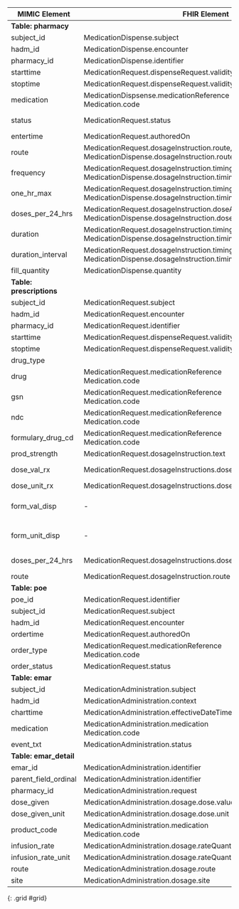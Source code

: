 |MIMIC Element         |FHIR Element                                                                                                                   |FHIR Profile                                           |Notes                                                                                                              |
|----------------------|-------------------------------------------------------------------------------------------------------------------------------|-------------------------------------------------------|-------------------------------------------------------------------------------------------------------------------|
|**Table: pharmacy**       |                                                                                                                               |                                                       |                                                                                                                   |
|subject\_id           |MedicationDispense.subject                                                                                                     |MimicMedicationDispense                            |made into UUID                                                                                                     |
|hadm\_id              |MedicationDispense.encounter                                                                                                   |MimicMedicationDispense                           |made into UUID                                                                                                     |
|pharmacy\_id          |MedicationDispense.identifier                                                                                                  |MimicMedicationDispense                          |                                                                                                                   |
|starttime             |MedicationRequest.dispenseRequest.validityPeriod.start                                                                         |MimicMedicationRequest                             |                                                                                                                   |
|stoptime              |MedicationRequest.dispenseRequest.validityPeriod.end                                                                           |MimicMedicationRequest                             |                                                                                                                   |
|medication            |MedicationDispsense.medicationReference<br>Medication.code                                                                     |MimicMedicationDispense<br>MimicMedication       |Part of named medication codes                                                                                     |
|status                |MedicationRequest.status                                                                                                       |MimicMedicationRequest                          |Found in pharmacy but really about prescription status                                                             |
|entertime             |MedicationRequest.authoredOn                                                                                                   |MimicMedicationRequest                            |                                                                                                                   |
|route                 |MedicationRequest.dosageInstruction.route, MedicationDispense.dosageInstruction.route                                          |MimicMedicationRequest, MimicMedicaitonDispense|                                                                                                                   |
|frequency             |MedicationRequest.dosageInstruction.timing.code, MedicationDispense.dosageInstruction.timing.code                              |MimicMedicationRequest, MimicMedicaitonDispense|                                                                                                                   |
|one\_hr\_max          |MedicationRequest.dosageInstruction.timing.maxDosePerPeriod, MedicationDispense.dosageInstruction.timing.maxDosePerPeriod      |MimicMedicationRequest, MimicMedicaitonDispense|                                                                                                                   |
|doses\_per\_24\_hrs   |MedicationRequest.dosageInstruction.doseAndRate.rateQuantity, MedicationDispense.dosageInstruction.doseAndRate.rateQuantity    |MimicMedicationRequest, MimicMedicaitonDispense|                                                                                                                   |
|duration              |MedicationRequest.dosageInstruction.timing.repeat.duration, MedicationDispense.dosageInstruction.timing.repeat.duration        |MimicMedicationRequest, MimicMedicaitonDispense|                                                                                                                   |
|duration\_interval    |MedicationRequest.dosageInstruction.timing.repeat.durationUnit, MedicationDispense.dosageInstruction.timing.repeat.durationUnit|MimicMedicationRequest, MimicMedicationDispense|                                                                                                                   |
|fill\_quantity        |MedicationDispense.quantity                                                                                                    |MimicMedicationDispense                            |                                                                                                                   |
|**Table: prescriptions** |                                                                                                                               |                                                       |                                                                                                                   |
|subject\_id           |MedicationRequest.subject                                                                                                      |MimicMedicationRequest                             |                                                                                                                   |
|hadm\_id              |MedicationRequest.encounter                                                                                                    |MimicMedicationRequest                             |                                                                                                                   |
|pharmacy\_id          |MedicationRequest.identifier                                                                                                   |MimicMedicationRequest                             |                                                                                                                   |
|starttime             |MedicationRequest.dispenseRequest.validityPeriod.start                                                                         |MimicMedicationRequest                             |                                                                                                                   |
|stoptime              |MedicationRequest.dispenseRequest.validityPeriod.end                                                                           |MimicMedicationRequest                             |                                                                                                                   |
|drug\_type            |                                                                                                                               |                                                       |used when grouping prescription meds                                                                               |
|drug                  |MedicationRequest.medicationReference<br>Medication.code                                                                       |MimicMedicationRequest<br>MimicMedication        |Used along with gsn, ndc and formulary\_drug\_cd to make unique medication                                         |
|gsn                   |MedicationRequest.medicationReference<br>Medication.code                                                                       |MimicMedicationRequest<br>MimicMedication        |                                                                                                                   |
|ndc                   |MedicationRequest.medicationReference<br>Medication.code                                                                       |MimicMedicationRequest<br>MimicMedication        |                                                                                                                   |
|formulary\_drug\_cd   |MedicationRequest.medicationReference<br>Medication.code                                                                       |MimicMedicationRequest<br>MimicMedication        |Part of formulary\_drug\_cd's with emar\_detail.product\_code                                                      |
|prod\_strength        |MedicationRequest.dosageInstruction.text                                                                                       |MimicMedicationRequest                             |                                                                                                                   |
|dose\_val\_rx         |MedicationRequest.dosageInstructions.doseAndRate.doseQuantity.value                                                            |MimicMedicationRequest                             |Non-numeric values in here, so mapping not working right now                                                       |
|dose\_unit\_rx        |MedicationRequest.dosageInstructions.doseAndRate.doseQuantity.unit                                                             |MimicMedicationRequest                             |                                                                                                                   |
|form\_val\_disp       |\-                                                                                                                             |\-                                                     |Not used currently but could store a second dosageInstructions.doseAndRate.doseQuantity.value with type='formulary'|
|form\_unit\_disp      |\-                                                                                                                             |\-                                                     |Not used currently but could store a second dosageInstructions.doseAndRate.doseQuantity.value with type='formulary'|
|doses\_per\_24\_hrs   |MedicationRequest.dosageInstructions.doseAndRate.rateQuantity                                                                  |MimicMedicationRequest                             |Set the numerator to the doses and denominator to 24 hours                                                         |
|route                 |MedicationRequest.dosageInstruction.route                                                                                      |MimicMedicationRequest                             |                                                                                                                   |
|**Table: poe**            |                                                                                                                               |                                                       |                                                                                                                   |
|poe\_id               |MedicationRequest.identifier                                                                                                   |MimicMedicationRequest                             |                                                                                                                   |
|subject\_id           |MedicationRequest.subject                                                                                                      |MimicMedicationRequest                             |                                                                                                                   |
|hadm\_id              |MedicationRequest.encounter                                                                                                    |MimicMedicationRequest                             |                                                                                                                   |
|ordertime             |MedicationRequest.authoredOn                                                                                                   |MimicMedicationRequest                             |                                                                                                                   |
|order\_type           |MedicationRequest.medicationReference<br>Medication.code                                                                       |MimicMedicationRequest<br>MimicMedication        |medication created for IV/TPN events are referenced through poe                                                    |
|order\_status         |MedicationRequest.status                                                                                                       |MimicMedicationRequest                             |                                                                                                                   |
|**Table: emar**          |                                                                                                                               |                                                       |                                                                                                                   |
|subject\_id           |MedicationAdministration.subject                                                                                               |MimicMedicationAdministration                      |                                                                                                                   |
|hadm\_id              |MedicationAdministration.context                                                                                               |MimicMedicationAdministration                      |                                                                                                                   |
|charttime             |MedicationAdministration.effectiveDateTime                                                                                     |MimicMedicationAdministration                      |                                                                                                                   |
|medication            |MedicationAdministration.medication<br>Medication.code                                                                         |MimicMedicationAdministration<br>MimicMedication |Part of the named medication                                                                                       |
|event\_txt            |MedicationAdministration.status                                                                                                |MimicMedicationAdministration                      |                                                                                                                   |
|**Table: emar\_detail**   |                                                                                                                               |                                                       |                                                                                                                   |
|emar\_id              |MedicationAdministration.identifier                                                                                            |MimicMedicationAdministration                      |Concatenated with parent\_field\_ordinal for id                                                                    |
|parent\_field\_ordinal|MedicationAdministration.identifier                                                                                            |MimicMedicationAdministration                      |Concatenated with emar\_id for id                                                                                  |
|pharmacy\_id          |MedicationAdministration.request                                                                                               |MimicMedicationAdministration                      |                                                                                                                   |
|dose\_given           |MedicationAdministration.dosage.dose.value                                                                                     |MimicMedicationAdministration                      |                                                                                                                   |
|dose\_given\_unit     |MedicationAdministration.dosage.dose.unit                                                                                      |MimicMedicationAdministration                      |                                                                                                                   |
|product\_code         |MedicationAdministration.medication<br>Medication.code                                                                         |MimicMedicationAdministration<br>MimicMedication |Part of the formulary\_drug\_cd medication                                                                         |
|infusion\_rate        |MedicationAdministration.dosage.rateQuantity.value                                                                             |MimicMedicationAdministration                      |                                                                                                                   |
|infusion\_rate\_unit  |MedicationAdministration.dosage.rateQuantity.unit                                                                              |MimicMedicationAdministration                      |                                                                                                                   |
|route                 |MedicationAdministration.dosage.route                                                                                          |MimicMedicationAdministration                      |                                                                                                                   |
|site                  |MedicationAdministration.dosage.site                                                                                           |MimicMedicationAdministration                      |                                                                                                                   |
{: .grid #grid}